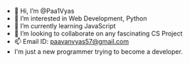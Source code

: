 - 👋 Hi, I’m @Paa1Vyas
- 👀 I’m interested in Web Development, Python
- 🌱 I’m currently learning JavaScript
- 💞️ I’m looking to collaborate on any fascinating CS Project
- 📫 Email ID: paavanvyas57@gmail.com
- I'm just a new programmer trying to become a developer.
<!---
Paa1Vyas/Paa1Vyas is a ✨ special ✨ repository because its `README.md` (this file) appears on your GitHub profile.
You can click the Preview link to take a look at your changes.
--->
